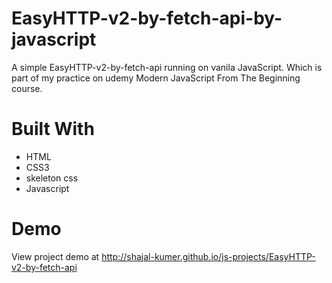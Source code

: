 # EasyHTTP-v2-by-fetch-api-by-javascript
A simple EasyHTTP-v2-by-fetch-api running on vanila JavaScript. Which is part of my practice on udemy Modern JavaScript From The Beginning course.

# Built With
- HTML
- CSS3
- skeleton css
- Javascript

# Demo

View project demo at http://shajal-kumer.github.io/js-projects/EasyHTTP-v2-by-fetch-api
